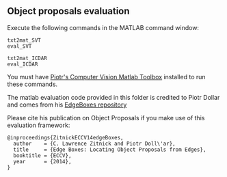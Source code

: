 ## Object proposals evaluation

Execute the following commands in the MATLAB command window:

```
txt2mat_SVT
eval_SVT

txt2mat_ICDAR
eval_ICDAR
```

You must have [Piotr's Computer Vision Matlab Toolbox](http://vision.ucsd.edu/~pdollar/toolbox/doc/) installed to run these commands.

The matlab evaluation code provided in this folder is credited to Piotr Dollar and comes from his [EdgeBoxes repository](https://github.com/pdollar/edges)

Please cite his publication on Object Proposals if you make use of this evaluation framework:
```
@inproceedings{ZitnickECCV14edgeBoxes,
  author    = {C. Lawrence Zitnick and Piotr Doll\'ar},
  title     = {Edge Boxes: Locating Object Proposals from Edges},
  booktitle = {ECCV},
  year      = {2014},
}
```
